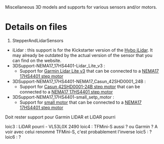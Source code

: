Miscellaneous 3D models and supports for various sensors and/or motors.

# Details on files

1. StepperAndLidarSensors
- iLidar : this support is for the Kickstarter version of the [Hybo iLidar](https://www.ilidar.io/). It may already be outdated by the actual version of the sensor that you can find on the website.
- 3DSupport-NEMA17_17HS4401-Lidar_Lite_v3 : 
  - Support for [Garmin Lidar Lite v3](https://www.garmin.com/fr-FR/p/557294) that can be connected to a [NEMA17 17HS4401 step motor](https://boutique.semageek.com/fr/1443-moteur-pas-a-pas-17hs4401-12v-nema17-200-pasrev-17a-3005762453528.html)
- 3DSupport-NEMA17_17HS4401-NEMA17_Casun_42SHD0001_24B :
  - Support for [Casun 42SHD0001-24B step motor](http://www.all-electronics-online.com/china-828911685/42shd0001-24b-high-torque-12v-dc-nema-17-stepper-motor-for-3d-printer.html) that can be connected to a [NEMA17 17HS4401 step motor](https://boutique.semageek.com/fr/1443-moteur-pas-a-pas-17hs4401-12v-nema17-200-pasrev-17a-3005762453528.html)
- 3DSupport-NEMA17_17HS4401-small_setp_motor :
  - Support for [small motor](http://smallstepmotor.com) that can be connected to a [NEMA17 17HS4401 step motor](https://boutique.semageek.com/fr/1443-moteur-pas-a-pas-17hs4401-12v-nema17-200-pasrev-17a-3005762453528.html)



Doit rester support pour Garmin LIDAR et LiDAR pourri

loic3 : LiDAR pourri - VL53L0X 2490
loic4 : TFMini-S aussi ? ou Garmin ? A voir avec celui renommé TFMini-S, c'est probablement l'inverse
loic5 : ?
loic6 : ?